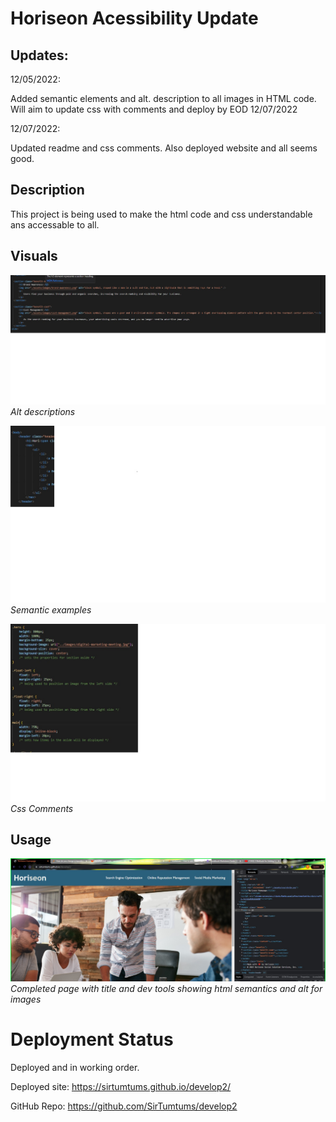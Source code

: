 # Horiseon Acessibility Update 

## Updates:
12/05/2022:

 Added semantic elements and alt. description to all images in HTML code.
Will aim to update css with comments and deploy by EOD 12/07/2022

12/07/2022: 

Updated readme and css comments. Also deployed website and all seems good.

## Description
This project is being used to make the html code and css understandable ans accessable to all.


## Visuals
![Alt Description Example](https://github.com/SirTumtums/develop2/blob/main/assets/images/altdesc.jpg) *Alt descriptions*


![Semantics Examples](https://github.com/SirTumtums/develop2/blob/main/assets/images/semantics-example.jpg) *Semantic examples*


![Css Comments](https://github.com/SirTumtums/develop2/blob/main/assets/images/css-comments.jpg) *Css Comments*

## Usage

![Completedproject](https://github.com/SirTumtums/develop2/blob/main/assets/images/completedpge.jpg) *Completed page with title and dev tools showing html semantics and alt for images*  

# Deployment Status 
Deployed and in working order.

Deployed site:
https://sirtumtums.github.io/develop2/

GitHub Repo:
https://github.com/SirTumtums/develop2
